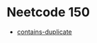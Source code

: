 # Neetcode 150

- [contains-duplicate](https://leetcode.com/problems/contains-duplicate/description/)

